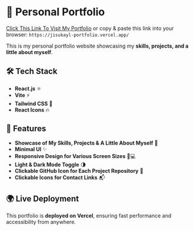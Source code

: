 # 🚀 Personal Portfolio  

[Click This Link To Visit My Portfolio](https://jisukayl-portfolio.vercel.app/) or copy & paste this link into your browser: `https://jisukayl-portfolio.vercel.app/` 

This is my personal portfolio website showcasing my **skills, projects, and a little about myself**.  

## 🛠 Tech Stack  
- **React.js** ⚛️  
- **Vite** ⚡  
- **Tailwind CSS** 🎨  
- **React Icons** 🔥  

## 🌟 Features  
- **Showcase of My Skills, Projects & A Little About Myself** 📌  
- **Minimal UI** ✨  
- **Responsive Design for Various Screen Sizes** 📱💻  
- **Light & Dark Mode Toggle** 🌗  
- **Clickable GitHub Icon for Each Project Repository** 🔗  
- **Clickable Icons for Contact Links** 📬  

## 🌍 Live Deployment  
This portfolio is **deployed on Vercel**, ensuring fast performance and accessibility from anywhere.  

